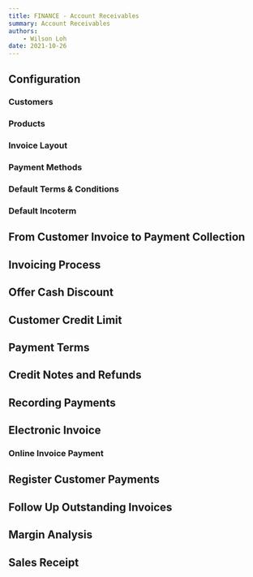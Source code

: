 ```yaml
---
title: FINANCE - Account Receivables
summary: Account Receivables
authors:
    - Wilson Loh
date: 2021-10-26
---
```


## Configuration

### Customers

### Products

### Invoice Layout

### Payment Methods

### Default Terms & Conditions

### Default Incoterm


## From Customer Invoice to Payment Collection

## Invoicing Process

## Offer Cash Discount

## Customer Credit Limit


## Payment Terms


## Credit Notes and Refunds


## Recording Payments

## Electronic Invoice

### Online Invoice Payment


## Register Customer Payments


## Follow Up Outstanding Invoices

## Margin Analysis


## Sales Receipt
